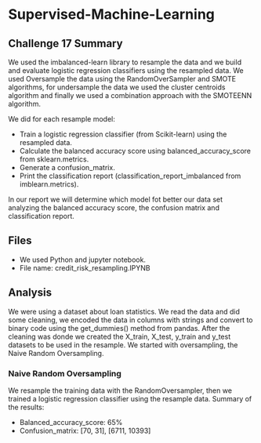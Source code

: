 # Supervised-Machine-Learning

## Challenge 17 Summary 
We used the imbalanced-learn library to resample the data and we build and evaluate logistic regression classifiers using the resampled data.  We used Oversample the data using the RandomOverSampler and SMOTE algorithms, for undersample the data we used the cluster centroids algorithm and finally we used a combination approach with the SMOTEENN algorithm.

We did for each resample model:
- Train a logistic regression classifier (from Scikit-learn) using the resampled data.
- Calculate the balanced accuracy score using balanced_accuracy_score from sklearn.metrics.
- Generate a confusion_matrix.
- Print the classification report (classification_report_imbalanced from imblearn.metrics).

In our report we will determine which model fot better our data set analyzing the balanced accuracy score, the confusion matrix and classification report.

## Files
- We used Python and jupyter notebook.  
- File name: credit_risk_resampling.IPYNB

## Analysis
We were using a dataset about loan statistics.  We read the data and did some cleaning, we encoded the data in columns with strings and convert to binary code using the get_dummies() method from pandas.  After the cleaning was donde we created the X_train, X_test, y_train and y_test datasets to be used in the resample.  We started with oversampling, the Naive Random Oversampling.

### Naive Random Oversampling
We resample the training data with the RandomOversampler, then we trained a logistic regression classifier using the resample data.
Summary of the results:
- Balanced_accuracy_score: 65%
- Confusion_matrix:
[70, 31],
[6711, 10393]


